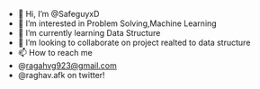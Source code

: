 - 👋 Hi, I’m @SafeguyxD
- 👀 I’m interested in Problem Solving,Machine Learning 
- 🌱 I’m currently learning Data Structure
- 💞️ I’m looking to collaborate on project realted to data structure
- 📫 How to reach me 
- @ragahvg923@gmail.com
- @raghav.afk on twitter!

<!---
SafeguyxD/SafeguyxD is a ✨ special ✨ repository because its `README.md` (this file) appears on your GitHub profile.
You can click the Preview link to take a look at your changes.
--->
